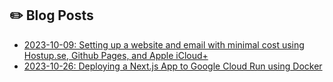 ## ✏️ Blog Posts

- [2023-10-09: Setting up a website and email with minimal cost using Hostup.se, Github Pages, and Apple iCloud+](./blog/231009_website/231009_website.md)
- [2023-10-26: Deploying a Next.js App to Google Cloud Run using Docker](./blog/231015_nextjs_app/231026_nextjs_app.md)

